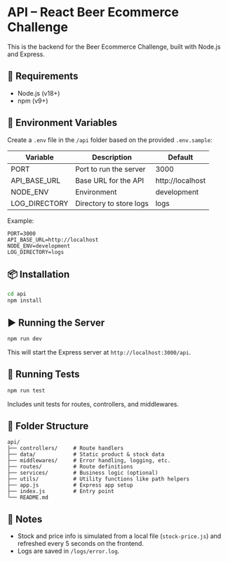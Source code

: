 # API – React Beer Ecommerce Challenge

This is the backend for the Beer Ecommerce Challenge, built with Node.js and Express.

## 🔧 Requirements

- Node.js (v18+)
- npm (v9+)

## 🌱 Environment Variables

Create a `.env` file in the `/api` folder based on the provided `.env.sample`:

| Variable        | Description               | Default        |
|----------------|---------------------------|----------------|
| PORT           | Port to run the server    | 3000           |
| API_BASE_URL   | Base URL for the API      | http://localhost |
| NODE_ENV       | Environment               | development    |
| LOG_DIRECTORY  | Directory to store logs   | logs           |

Example:

```
PORT=3000
API_BASE_URL=http://localhost
NODE_ENV=development
LOG_DIRECTORY=logs
```

## 📦 Installation

```bash
cd api
npm install
```

## ▶️ Running the Server

```bash
npm run dev
```

This will start the Express server at `http://localhost:3000/api`.

## 🧪 Running Tests

```bash
npm run test
```

Includes unit tests for routes, controllers, and middlewares.

## 📁 Folder Structure

```
api/
├── controllers/     # Route handlers
├── data/            # Static product & stock data
├── middlewares/     # Error handling, logging, etc.
├── routes/          # Route definitions
├── services/        # Business logic (optional)
├── utils/           # Utility functions like path helpers
├── app.js           # Express app setup
├── index.js         # Entry point
└── README.md
```

## 📝 Notes

- Stock and price info is simulated from a local file (`stock-price.js`) and refreshed every 5 seconds on the frontend.
- Logs are saved in `/logs/error.log`.